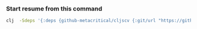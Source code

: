 ### Start resume from this command 
```sh
clj  -Sdeps '{:deps {github-metacritical/cljscv {:git/url "https://github.com/metacritical/cljscv" :sha "33e3e340da3445a00840e8ede3e3e52472ab0b7d"}}}' -m cljs.main -i @resume.cljs -r
```

